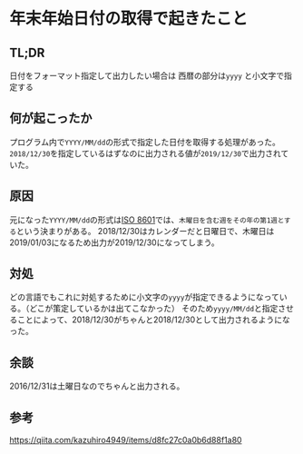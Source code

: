 # 年末年始日付の取得で起きたこと
 
## TL;DR
日付をフォーマット指定して出力したい場合は 西暦の部分は`yyyy` と小文字で指定する


## 何が起こったか
プログラム内で`YYYY/MM/dd`の形式で指定した日付を取得する処理があった。  
`2018/12/30`を指定しているはずなのに出力される値が`2019/12/30`で出力されていた。

## 原因
元になった`YYYY/MM/dd`の形式は[ISO 8601](https://ja.wikipedia.org/wiki/ISO_8601)では、`木曜日を含む週をその年の第1週とする`という決まりがある。
2018/12/30はカレンダーだと日曜日で、木曜日は2019/01/03になるため出力が2019/12/30になってしまう。

## 対処
どの言語でもこれに対処するために小文字の`yyyy`が指定できるようになっている。（どこが策定しているかは出てこなかった）
そのため`yyyy/MM/dd`と指定させることによって、2018/12/30がちゃんと2018/12/30として出力されるようになった。

## 余談
2016/12/31は土曜日なのでちゃんと出力される。

## 参考
https://qiita.com/kazuhiro4949/items/d8fc27c0a0b6d88f1a80